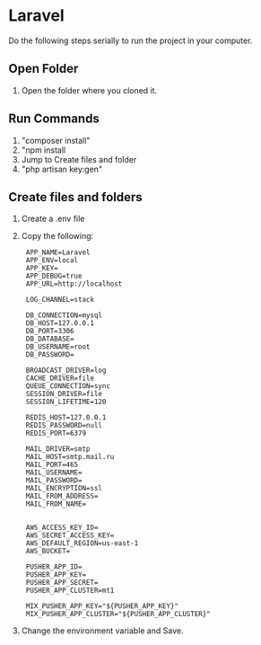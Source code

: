 # Laravel
Do the following steps serially to run the project in your computer.

## Open Folder
1. Open the folder where you cloned it.


## Run Commands
1. "composer install"
2. "npm install
3. Jump to Create files and folder
4. "php artisan key:gen"
## Create files and folders
1. Create a .env file 
2. Copy the following:
		
		
	    APP_NAME=Laravel
        APP_ENV=local
        APP_KEY=
        APP_DEBUG=true
        APP_URL=http://localhost
        
        LOG_CHANNEL=stack
        
        DB_CONNECTION=mysql
        DB_HOST=127.0.0.1
        DB_PORT=3306
        DB_DATABASE=
        DB_USERNAME=root
        DB_PASSWORD=
        
        BROADCAST_DRIVER=log
        CACHE_DRIVER=file
        QUEUE_CONNECTION=sync
        SESSION_DRIVER=file
        SESSION_LIFETIME=120
        
        REDIS_HOST=127.0.0.1
        REDIS_PASSWORD=null
        REDIS_PORT=6379
        
        MAIL_DRIVER=smtp
        MAIL_HOST=smtp.mail.ru
        MAIL_PORT=465
        MAIL_USERNAME=
        MAIL_PASSWORD=
        MAIL_ENCRYPTION=ssl
        MAIL_FROM_ADDRESS=
        MAIL_FROM_NAME=
        
        
        AWS_ACCESS_KEY_ID=
        AWS_SECRET_ACCESS_KEY=
        AWS_DEFAULT_REGION=us-east-1
        AWS_BUCKET=
        
        PUSHER_APP_ID=
        PUSHER_APP_KEY=
        PUSHER_APP_SECRET=
        PUSHER_APP_CLUSTER=mt1
        
        MIX_PUSHER_APP_KEY="${PUSHER_APP_KEY}"
        MIX_PUSHER_APP_CLUSTER="${PUSHER_APP_CLUSTER}"
        
3. Change the environment variable and Save. 		


